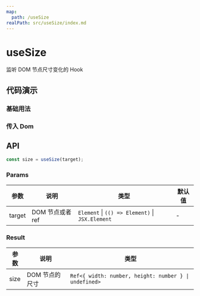 ```yaml
---
map:
  path: /useSize
realPath: src/useSize/index.md
---
```


# useSize

监听 DOM 节点尺寸变化的 Hook

## 代码演示

### 基础用法

<demo src="./demo/demo.vue"
  language="vue"
  title="基本用法"
  desc="传入需要监听的ref">
</demo>

### 传入 Dom

<demo src="./demo/demo1.vue"
  language="vue"
  title="基本用法"
  desc="传入 body dom">
</demo>


## API

```typescript
const size = useSize(target);
```

### Params

| 参数   | 说明             | 类型                                                          | 默认值 |
| ------ | ---------------- | ------------------------------------------------------------- | ------ |
| target | DOM 节点或者 ref | `Element` \| `(() => Element)` \| `JSX.Element` | -      |

### Result

| 参数 | 说明           | 类型                                             |
| ---- | -------------- | ------------------------------------------------ |
| size | DOM 节点的尺寸 | `Ref<{ width: number, height: number } \| undefined>` |
